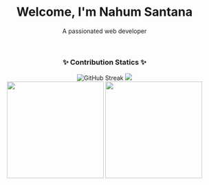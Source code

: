 <h1 align="center">Welcome, I'm Nahum Santana</h1>
<p align="center">A passionated web developer</p>

<br>
<h3 align="center">✨ Contribution Statics ✨</h3>
<p align="center">
<a align="center"><img src="https://streak-stats.demolab.com?user=LordFitoi&theme=dracula&hide_border=true&border_radius=8" alt="GitHub Streak" /></a>
<a align="center"><img width="auto" src="http://github-profile-summary-cards.vercel.app/api/cards/profile-details?username=LordFitoi&theme=dracula" /></a>
<br>
<a align="center"><img width="auto" height="225" src="https://github-readme-stats.vercel.app/api/top-langs/?username=LordFitoi&title_color=94b4a4&langs_count=10&layout=compact&hide_border=true&theme=dracula" /></a>
<a align="center"><img width="auto" height="225" src="http://github-profile-summary-cards.vercel.app/api/cards/most-commit-language?username=LordFitoi&theme=dracula" /></a>
</p>
